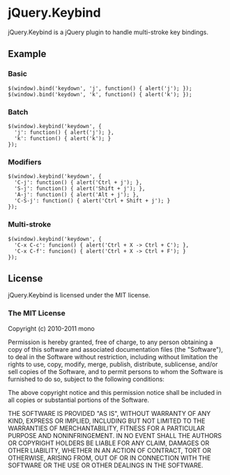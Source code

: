 # jQuery.Keybind

jQuery.Keybind is a jQuery plugin to handle multi-stroke key bindings.

## Example

### Basic

    $(window).bind('keydown', 'j', function() { alert('j'); });
    $(window).bind('keydown', 'k', function() { alert('k'); });

### Batch

    $(window).keybind('keydown', {
      'j': function() { alert('j'); },
      'k': function() { alert('k'); }
    });

### Modifiers

    $(window).keybind('keydown', {
      'C-j': function() { alert('Ctrl + j'); },
      'S-j': function() { alert('Shift + j'); },
      'A-j': function() { alert('Alt + j'); },
      'C-S-j': function() { alert('Ctrl + Shift + j'); }
    });

### Multi-stroke

    $(window).keybind('keydown', {
      'C-x C-c': funcion() { alert('Ctrl + X -> Ctrl + C'); },
      'C-x C-f': funcion() { alert('Ctrl + X -> Ctrl + F'); }
    });

## License

jQuery.Keybind is licensed under the MIT license.

### The MIT License

Copyright (c) 2010-2011 mono

Permission is hereby granted, free of charge, to any person obtaining a copy
of this software and associated documentation files (the "Software"), to deal
in the Software without restriction, including without limitation the rights
to use, copy, modify, merge, publish, distribute, sublicense, and/or sell
copies of the Software, and to permit persons to whom the Software is
furnished to do so, subject to the following conditions:

The above copyright notice and this permission notice shall be included in
all copies or substantial portions of the Software.

THE SOFTWARE IS PROVIDED "AS IS", WITHOUT WARRANTY OF ANY KIND, EXPRESS OR
IMPLIED, INCLUDING BUT NOT LIMITED TO THE WARRANTIES OF MERCHANTABILITY,
FITNESS FOR A PARTICULAR PURPOSE AND NONINFRINGEMENT. IN NO EVENT SHALL THE
AUTHORS OR COPYRIGHT HOLDERS BE LIABLE FOR ANY CLAIM, DAMAGES OR OTHER
LIABILITY, WHETHER IN AN ACTION OF CONTRACT, TORT OR OTHERWISE, ARISING FROM,
OUT OF OR IN CONNECTION WITH THE SOFTWARE OR THE USE OR OTHER DEALINGS IN
THE SOFTWARE.

